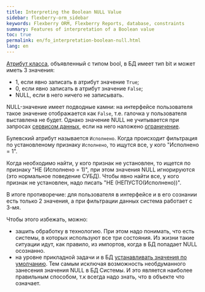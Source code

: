 ```yaml
---
title: Interpreting the Boolean NULL Value
sidebar: flexberry-orm_sidebar
keywords: Flexberry ORM, Flexberry Reports, database, constraints
summary: Features of interpretation of a Boolean value
toc: true
permalink: en/fo_interpretation-boolean-null.html
lang: en
---
```


[Атрибут класса](fo_attributes-class-data.html), объявленный с типом bool, в БД имеет тип bit и может иметь 3 значения:

* 1, если явно записать в атрибут значение `True`;
* 0, если явно записать в атрибут значение `False`;
* NULL, если в него ничего не записывать.

NULL-значение имеет подводные камни: на интерфейсе пользователя такое значение отображается как `False`, т.е. галочка у пользователя выставлена не будет. Однако значение NULL не учитывается при запросах [сервисом данных](fo_data-service.html), если на него наложено [ограничение](fo_limitation.html).

Булевский атрибут называется `Исполнено`. Когда происходит фильтрация по установленому признаку `Исполнено`, то ищутся все, у кого "Исполнено = 1".

Когда необходимо найти, у кого признак не установлен, то ищется по признаку "НЕ (Исполнено = 1)", при этом значения NULL игнорируются (это нормальное поведение СУБД). Чтобы явно найти все, у кого признак не установлен, надо писать "НЕ (НЕПУСТО(Исполнено))".

В итоге противоречие: для пользователя в интерфейсе и в его сознании есть только 2 значения, а при фильтрации данных система работает с 3-мя.

Чтобы этого избежать, можно:

* зашить обработку в технологию. При этом надо понимать, что есть системы, в которых используют все три состояния. Из жизни такие ситуации идут, как правило, из импортов, когда в БД попадает NULL осознанно. 
* на уровне прикладной задачи и в БД [устанавливать значения по умолчанию](fo_features-dafault-value.html). Тем самым исключая возможность необдуманного занесения значения NULL в БД Системы. И это является наиболее правильным способом, т.к всегда надо знать, что в объекте что означает.
